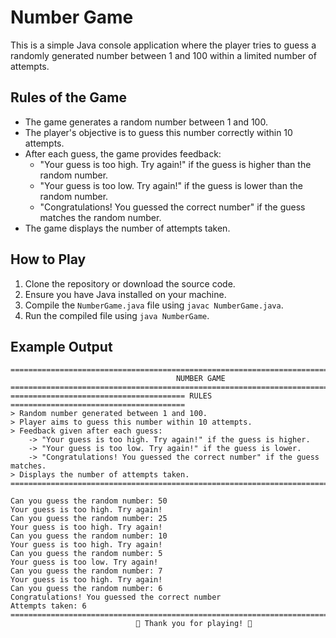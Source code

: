 # Number Game

This is a simple Java console application where the player tries to guess a randomly generated number between 1 and 100 within a limited number of attempts.

## Rules of the Game

- The game generates a random number between 1 and 100.
- The player's objective is to guess this number correctly within 10 attempts.
- After each guess, the game provides feedback:
  - "Your guess is too high. Try again!" if the guess is higher than the random number.
  - "Your guess is too low. Try again!" if the guess is lower than the random number.
  - "Congratulations! You guessed the correct number" if the guess matches the random number.
- The game displays the number of attempts taken.

## How to Play

1. Clone the repository or download the source code.
2. Ensure you have Java installed on your machine.
3. Compile the `NumberGame.java` file using `javac NumberGame.java`.
4. Run the compiled file using `java NumberGame`.

## Example Output

```plaintext
=====================================================================================
                                     NUMBER GAME                                     
=====================================================================================
======================================= RULES =======================================
> Random number generated between 1 and 100.
> Player aims to guess this number within 10 attempts.
> Feedback given after each guess:
    -> "Your guess is too high. Try again!" if the guess is higher.
    -> "Your guess is too low. Try again!" if the guess is lower.
    -> "Congratulations! You guessed the correct number" if the guess matches.
> Displays the number of attempts taken.
=====================================================================================

Can you guess the random number: 50
Your guess is too high. Try again!
Can you guess the random number: 25
Your guess is too high. Try again!
Can you guess the random number: 10
Your guess is too high. Try again!
Can you guess the random number: 5
Your guess is too low. Try again!
Can you guess the random number: 7
Your guess is too high. Try again!
Can you guess the random number: 6
Congratulations! You guessed the correct number
Attempts taken: 6
=====================================================================================
                            🙏 Thank you for playing! 🙏                            
